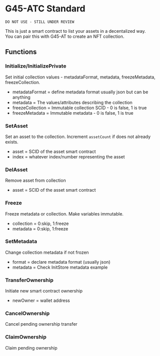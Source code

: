 # G45-ATC Standard

`DO NOT USE - STILL UNDER REVIEW`

This is just a smart contract to list your assets in a decentalized way.  
You can pair this with G45-AT to create an NFT collection.  

## Functions

### Initialize/InitializePrivate

Set initial collection values - metadataFormat, metadata, freezeMetadata, freezeCollection.

- metadataFormat = define metadata format usually json but can be anything
- metadata = The values/attributes describing the collection
- freezeCollection = Immutable collection SCID - 0 is false, 1 is true
- freezeMetadata = Immutable metadata - 0 is false, 1 is true

### SetAsset

Set an asset to the collection. Increment `assetCount` if does not already exists.

- asset = SCID of the asset smart contract
- index = whatever index/number representing the asset

### DelAsset

Remove asset from collection

- asset = SCID of the asset smart contract

### Freeze

Freeze metadata or collection. Make variables immutable.  

- collection = 0:skip, 1:freeze
- metadata = 0:skip, 1:freeze

### SetMetadata

Change collection metadata if not frozen

- format = declare metadata format (usually json)
- metadata = Check InitStore metadata example

### TransferOwnership

Initiate new smart contract ownership

- newOwner = wallet address

### CancelOwnership

Cancel pending ownership transfer

### ClaimOwnership

Claim pending ownership
